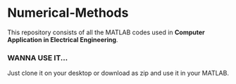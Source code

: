 # Numerical-Methods
This repository consists of all the MATLAB codes used in **Computer Application in Electrical Engineering**.
### WANNA USE IT...
Just clone it on your desktop or download as zip and use it in your MATLAB.
